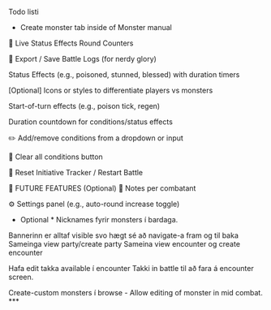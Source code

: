 Todo listi
- Create monster tab inside of Monster manual



🧪 Live Status Effects
 Round Counters

🧾 Export / Save Battle Logs (for nerdy glory)


 Status Effects (e.g., poisoned, stunned, blessed) with duration timers


 [Optional] Icons or styles to differentiate players vs monsters

 Start-of-turn effects (e.g., poison tick, regen)

 Duration countdown for conditions/status effects


 ✏️ Add/remove conditions from a dropdown or input

 🧹 Clear all conditions button


 🔄 Reset Initiative Tracker / Restart Battle

💾 FUTURE FEATURES (Optional)
 📝 Notes per combatant

 ⚙️ Settings panel (e.g., auto-round increase toggle)


 * Optional * 
 Nicknames fyrir monsters í bardaga. 

 Bannerinn er alltaf visible svo hægt sé að navigate-a fram og til baka
 Sameinga view party/create party
 Sameina view encounter og create encounter

 Hafa edit takka available í encounter
    Takki in battle til að fara á encounter screen. 

Create-custom monsters í browse
    - Allow editing of monster in mid combat. ***


